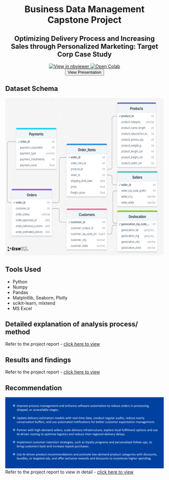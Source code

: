 <div align='center' >
  <h1>Business Data Management Capstone Project</h1>
  <h2>Optimizing Delivery Process and Increasing Sales through Personalized Marketing: Target Corp Case Study</h2>
</div>

<div align="center">
    <a href="https://nbviewer.org/github/kkamal11/Capstone-Project-Business-data-management/blob/main/BUSINESS_DATA_MANAGEMENT_CAPSTONE_PROJECT.ipynb" target="_blank">
        <img src="https://img.shields.io/badge/View%20in-nbviewer-orange?logo=jupyter" alt="View in nbviewer">
    </a>
    <a href="https://github.com/kkamal11/Capstone-Project-Business-data-management/blob/main/BDM_CAPSTONE_PROJECT.ipynb" target="_blank">
        <img src="https://colab.research.google.com/assets/colab-badge.svg" alt="Open Colab">
    </a>
  <div>
      <a href="https://tan-sammy-52.tiiny.site" target="_blank">
    <button>View Presentation</button>
</a>
  </div>
  <h2></h2>
</div>

<h2>Dataset Schema</h2>
<img src="/img/drawSQL.png" alt="Schema" width="700" height="500">

## Tools Used
- Python
- Numpy
- Pandas
- Matplotlib, Seaborn, Plotly
- scikit-learn, mlxtend
- MS Excel

## Detailed explanation of analysis process/ method
Refer to the project report - [click here to view](https://github.com/kkamal11/Capstone-Project-Business-data-management/blob/main/PROJECT_REPORT.pdf)

## Results and findings
Refer to the project report - [click here to view](https://github.com/kkamal11/Capstone-Project-Business-data-management/blob/main/PROJECT_REPORT.pdf)

## Recommendation
!['img'](/img/reco.png)
Refer to the project report to view in detail - [click here to view](https://github.com/kkamal11/Capstone-Project-Business-data-management/blob/main/PROJECT_REPORT.pdf)


